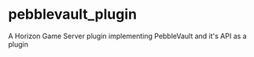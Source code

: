 # pebblevault_plugin
A Horizon Game Server plugin implementing PebbleVault and it's API as a plugin
